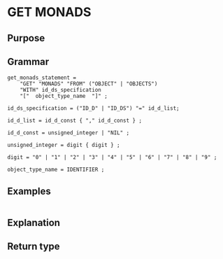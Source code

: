# GET MONADS

## Purpose

## Grammar

```
get_monads_statement =
    "GET" "MONADS" "FROM" ("OBJECT" | "OBJECTS")        
    "WITH" id_ds_specification
    "["  object_type_name  "]" ;

id_ds_specification = ("ID_D" | "ID_DS") "=" id_d_list;

id_d_list = id_d_const { "," id_d_const } ;

id_d_const = unsigned_integer | "NIL" ;

unsigned_integer = digit { digit } ;

digit = "0" | "1" | "2" | "3" | "4" | "5" | "6" | "7" | "8" | "9" ;

object_type_name = IDENTIFIER ;  

```

## Examples

```
```

## Explanation



## Return type



